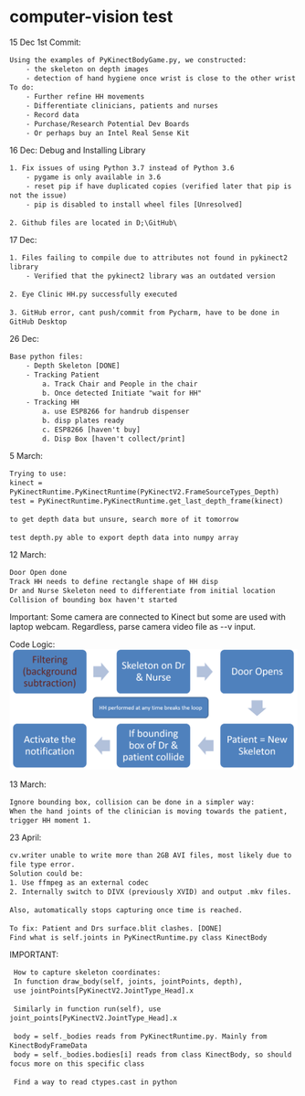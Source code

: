 # computer-vision test

15 Dec 1st Commit: </br>

    Using the examples of PyKinectBodyGame.py, we constructed:
        - the skeleton on depth images
        - detection of hand hygiene once wrist is close to the other wrist
    To do:
        - Further refine HH movements
        - Differentiate clinicians, patients and nurses
        - Record data
        - Purchase/Research Potential Dev Boards
        - Or perhaps buy an Intel Real Sense Kit
        
16 Dec: Debug and Installing Library
    
    1. Fix issues of using Python 3.7 instead of Python 3.6
        - pygame is only available in 3.6
        - reset pip if have duplicated copies (verified later that pip is not the issue)
        - pip is disabled to install wheel files [Unresolved]
        
    2. Github files are located in D;\GitHub\
    
17 Dec:
    
    1. Files failing to compile due to attributes not found in pykinect2 library
        - Verified that the pykinect2 library was an outdated version
    
    2. Eye Clinic HH.py successfully executed 
    
    3. GitHub error, cant push/commit from Pycharm, have to be done in GitHub Desktop
    
26 Dec:
    
    Base python files:
        - Depth Skeleton [DONE]
        - Tracking Patient
            a. Track Chair and People in the chair
            b. Once detected Initiate "wait for HH"
        - Tracking HH
            a. use ESP8266 for handrub dispenser
            b. disp plates ready
            c. ESP8266 [haven't buy]
            d. Disp Box [haven't collect/print]
            
5 March: 

    Trying to use:
    kinect = PyKinectRuntime.PyKinectRuntime(PyKinectV2.FrameSourceTypes_Depth)
    test = PyKinectRuntime.PyKinectRuntime.get_last_depth_frame(kinect) 
    
    to get depth data but unsure, search more of it tomorrow
    
    test depth.py able to export depth data into numpy array
    
12 March:

    Door Open done
    Track HH needs to define rectangle shape of HH disp
    Dr and Nurse Skeleton need to differentiate from initial location
    Collision of bounding box haven't started
   
Important: Some camera are connected to Kinect but some are used with laptop webcam.
Regardless, parse camera video file as --v input.

Code Logic:
![picture](https://github.com/zhiqian93/computer-vision/blob/master/HH%20Structure.png)

13 March:

    Ignore bounding box, collision can be done in a simpler way:
    When the hand joints of the clinician is moving towards the patient, trigger HH moment 1.

23 April:
    
    cv.writer unable to write more than 2GB AVI files, most likely due to file type error.
    Solution could be:
    1. Use ffmpeg as an external codec
    2. Internally switch to DIVX (previously XVID) and output .mkv files.
    
    Also, automatically stops capturing once time is reached.
    
    To fix: Patient and Drs surface.blit clashes. [DONE]
    Find what is self.joints in PyKinectRuntime.py class KinectBody 
    
IMPORTANT:

     How to capture skeleton coordinates:
     In function draw_body(self, joints, jointPoints, depth),
     use jointPoints[PyKinectV2.JointType_Head].x
     
     Similarly in function run(self), use joint_points[PyKinectV2.JointType_Head].x 
     
     body = self._bodies reads from PyKinectRuntime.py. Mainly from KinectBodyFrameData 
     body = self._bodies.bodies[i] reads from class KinectBody, so should focus more on this specific class
     
     Find a way to read ctypes.cast in python